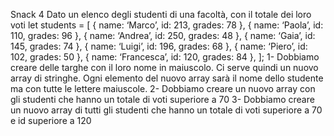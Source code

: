 Snack 4
Dato un elenco degli studenti di una facoltà, con il totale dei loro voti
let students = [
    { name: ‘Marco’, id: 213, grades: 78 },
    { name: ‘Paola’, id: 110, grades: 96 },
    { name: ‘Andrea’, id: 250, grades: 48 },
    { name: ‘Gaia’, id: 145, grades: 74 },
    { name: ‘Luigi’, id: 196, grades: 68 },
    { name: ‘Piero’, id: 102, grades: 50 },
    { name: ‘Francesca’, id: 120, grades: 84 },
  ];
1- Dobbiamo creare delle targhe con il loro nome in maiuscolo. Ci serve quindi un nuovo array di stringhe. Ogni elemento del nuovo array sarà il nome dello studente ma con tutte le lettere maiuscole.
2-  Dobbiamo creare un nuovo array con gli studenti che hanno un totale di voti superiore a 70
3-  Dobbiamo creare un nuovo array di tutti gli studenti che hanno un totale di voti superiore a 70 e id superiore a 120